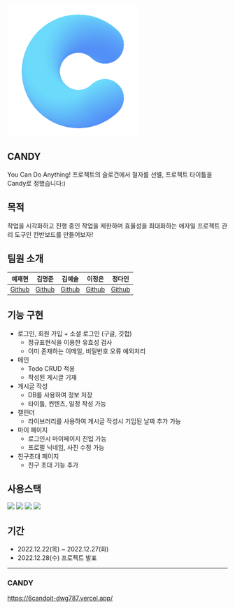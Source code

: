 ![로고](https://github.com/dwg787/6candoit/blob/main/src/images/candyFabicon.png)  

## CANDY 
You Can Do Anything! 프로젝트의 슬로건에서 철자를 선별, 프로젝트 타이틀을 Candy로 정했습니다:)
## 목적
작업을 시각화하고 진행 중인 작업을 제한하며 효율성을 최대화하는 애자일 프로젝트 관리 도구인 칸반보드를 만들어보자!
## 팀원 소개
|예재현|김명준|김예슬|이정은|정다인
|------|------|------|------|------|
|[Github](https://github.com/dwg787)|[Github](https://github.com/chorongs)|[Github](https://github.com/2sel)|[Github](https://github.com/jeLee94)|[Github](https://github.com/dada992)|
## 기능 구현
* 로그인, 회원 가입 + 소셜 로그인 (구글, 깃헙)
    - 정규표현식을 이용한 유효성 검사
    - 이미 존재하는 이메일, 비밀번호 오류 예외처리
* 메인
    - Todo CRUD 적용
    - 작성된 게시글 기재
* 게시글 작성
    - DB를 사용하여 정보 저장 
    - 타이틀, 컨텐츠, 일정 작성 가능
* 캘린더
    - 라이브러리를 사용하여 게시글 작성시 기입된 날짜 추가 가능
* 마이 페이지
    - 로그인시 마이페이지 진입 가능
    - 프로필 닉네임, 사진 수정 가능
* 친구초대 페이지
    - 친구 초대 기능 추가
    
## 사용스택
<div align="left">
	<img src="https://img.shields.io/badge/HTML5-E34F26?style=flat&logo=HTML5&logoColor=white" />
	<img src="https://img.shields.io/badge/CSS3-1572B6?style=flat&logo=CSS3&logoColor=white" />
  <img src="https://img.shields.io/badge/Javascript-F7DF1E?style=flat&logo=Javascript&logoColor=black" />
	<img src="https://img.shields.io/badge/Firebase-FFCA28?style=flat&logo=Firebase&logoColor=white" />
</div>

## 기간
* 2022.12.22(목) ~ 2022.12.27(화)
* 2022.12.28(수) 프로젝트 발표

---

### CANDY
https://6candoit-dwg787.vercel.app/
